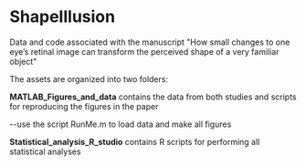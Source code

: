 # ShapeIllusion
Data and code associated with the manuscript "How small changes to one eye’s retinal image can transform the perceived shape of a very familiar object"

The assets are organized into two folders:

**MATLAB_Figures_and_data** contains the data from both studies and scripts for reproducing the figures in the paper

--use the script RunMe.m to load data and make all figures

**Statistical_analysis_R_studio** contains R scripts for performing all statistical analyses
